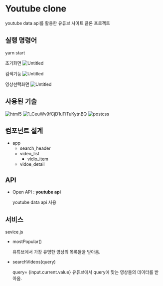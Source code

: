 # Youtube clone

youtube data api를 활용한 유튜브 사이트 클론 프로젝트

## 실행 명령어

yarn start

초기화면
![Untitled](https://user-images.githubusercontent.com/68727627/125381618-33b27180-e3cf-11eb-868c-4b982d79d9bf.png)

검색기능
![Untitled](https://user-images.githubusercontent.com/68727627/125381732-60668900-e3cf-11eb-9e9c-9ab8fa7601fc.png)

영상선택화면
![Untitled](https://user-images.githubusercontent.com/68727627/125381849-9b68bc80-e3cf-11eb-9600-e5eb5ae4c012.png)


## 사용된 기술

![html5](https://user-images.githubusercontent.com/68727627/125381961-cce18800-e3cf-11eb-9a79-78c76f41c712.png) 
![1_CeuWv9fCjD1uTiTuKytnBQ](https://user-images.githubusercontent.com/68727627/125382010-de2a9480-e3cf-11eb-9ac6-4ec6cfd8d7df.png) 
![postcss](https://user-images.githubusercontent.com/68727627/125382054-ed114700-e3cf-11eb-8b2a-9fca859de74d.png) 

## 컴포넌트 설계

- app
    - search_header
    - video_list
        - vidio_item
    - vidoe_detail

## API

- Open API : **youtube api**

    youtube data api 사용

## 서비스

sevice.js

- mostPopular()

    유튜브에서 가장 유명한 영상의 목록들을 받아옴.

- searchVideos(query)

    query= {input.current.value} 유튜브에서 query에 맞는 영상들의 데이터를 받아옴.
